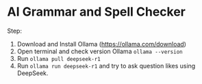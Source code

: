 # AI Grammar and Spell Checker

Step:
1. Download and Install Ollama (https://ollama.com/download)
2. Open terminal and check version Ollama ```ollama --version```
3. Run ```ollama pull deepseek-r1```
4. Run ```ollama run deepseek-r1``` and try to ask question likes using DeepSeek.